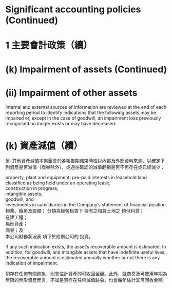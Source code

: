 # Significant accounting policies (Continued)  

# 1 主要會計政策（續）  

# (k) Impairment of assets (Continued)  

# (ii) Impairment of other assets  

Internal and external sources of information are reviewed at the end of each reporting period to identify indications that the following assets may be impaired or, except in the case of goodwill, an impairment loss previously recognised no longer exists or may have decreased:  

# (k) 資產減值（續）  

(ii) 其他資產減值本集團會於各報告期結束時檢討內部及外部資料來源，以確定下列資產是否減值（商譽除外），或過往確認的減值虧損是否不再存在或已經減少：  

property, plant and equipment; pre-paid interests in leasehold land classified as being held under an operating lease;   
construction in progress;   
intangible assets;   
goodwill; and   
investments in subsidiaries in the Company’s statement of financial position. 物業、廠房及設備； 分類為經營租賃下 持有之租賃土地之 預付利息；   
在建工程；   
無形資產；   
商譽；及   
本公司財務狀況表 項下於附屬公司的 投資。  

If any such indication exists, the asset’s recoverable amount is estimated. In addition, for goodwill, and intangible assets that have indefinite useful lives, the recoverable amount is estimated annually whether or not there is any indication of impairment.  

倘存在任何有關跡象，則會估計資產的可收回金額。此外，就商譽及可使用年期為無限的無形資產而言，不論是否存在任何減值跡象，均會每年估計其可回收金額。  